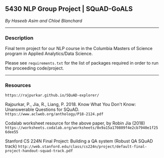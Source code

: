 ## 5430 NLP Group Project | SQuAD-GoALS
*By Haseeb Asim and Chloé Blanchard*

---
### Description

Final term project for our NLP course in the Columbia Masters of Science program in Applied Analytics/Data Science.

Please see ```requirements.txt``` for the list of packages required in order to run the proceeding code/project.

---
### Resources
```https://rajpurkar.github.io/SQuAD-explorer/```

Rajpurkar, P., Jia, R., Liang, P. 2018. Know What You Don't Know: Unanswerable Questions for SQuAD.
```https://www.aclweb.org/anthology/P18-2124.pdf```

Codalab worksheet resource for the above paper, by Robin Jia (2018)
```https://worksheets.codalab.org/worksheets/0x9a15a170809f4e2cb7940e1f256dee55```

Stanford CS 224N Final Project: Building a QA system (Robust QA SQuAD track)
```http://web.stanford.edu/class/cs224n/project/default-final-project-handout-squad-track.pdf```
